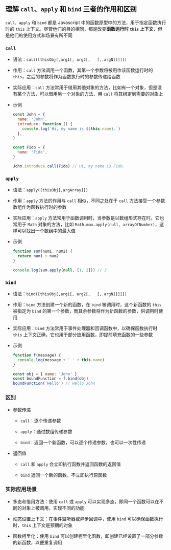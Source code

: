 ## 理解 `call`、`apply` 和 `bind` 三者的作用和区别

`call`、`apply` 和 `bind` 都是 Javascript 中的函数原型中的方法，用于指定函数执行时的 `this` 上下文。尽管他们的目的相同，都是改变**函数运行时 `this` 上下文**，但是他们的使用方式和场景有所不同

### `call`

- 语法：`call([thisObj[,arg1[, arg2[,   [,.argN]]]]])`

- 作用：`call` 方法调用一个函数，其第一个参数将被用作该函数运行时的 `this`，之后的参数将作为函数执行时的参数传递给函数

- 实际应用：`call` 方法常用于借用其他对象的方法，比如有一个对象，但是没有某个方法，可以借用另一个对象的方法，用 `call` 将其绑定到需要的对象上

- 示例

  ```js
  const John = {
    name: 'John',
    introduce: function () {
      console.log(`Hi, my name is ${this.name}.`)
    },
  }

  const Fido = {
    name: 'Fido',
  }

  John.introduce.call(Fido) // Hi, my name is Fido.
  ```

### `apply`

- 语法：`apply([thisObj[,argArray]])`

- 作用：`apply` 方法的作用与 `call` 相似，不同之处在于 `call` 方法接受一个参数数组作为函数执行时的参数

- 实际应用：`apply` 方法常用于函数调用时，当参数是以数组形式存在时。它也常用于 `Math` 对象的方法，比如 `Math.max.apply(null, arrayOfNumber)`，这样可以找出一个数组中的最大值

- 示例

  ```js
  function sum(num1, num2) {
    return num1 + num2
  }

  console.log(sum.apply(null, [1, 2])) // 3
  ```

### `bind`

- 语法：`bind([thisObj[,arg1[, arg2[,   [,.argN]]]]])`

- 作用：`bind` 方法创建一个新的函数，在 `bind` 被调用时，这个新函数的 `this` 被指定为 `bind` 的第一个参数，而其余参数将作为新函数的参数，供调用时使用

- 实际应用：`bind` 方法常用于事件处理器和回调函数中，以确保函数执行时 `this` 上下文正确，它也用于部分应用函数，即提前填充函数的一些参数

- 示例

  ```js
  function f(message) {
    console.log(message + ' ' + this.name)
  }

  const obj = { name: 'John' }
  const boundFunction = f.bind(obj)
  boundFunction('Hello') // Hello John
  ```

### 区别

- 参数传递

  - `call`：逐个传递参数

  - `apply`：通过数组传递参数

  - `bind`：返回一个新函数，可以逐个传递参数，也可以一次性传递

- 返回值

  - `call` 和 `apply` 会立即执行函数并返回函数的返回值

  - `bind` 返回一个新的函数，不立即执行原函数

### 实际应用场景

- 多态和借用方法：使用 `call` 或 `apply` 可以实现多态，即同一个函数可以在不同的对象上被调用，实现不同的功能

- 动态设置上下文：在事件监听器或异步回调中，使用 `bind` 可以确保函数执行时，`this` 上下文是预期的对象

- 函数柯里化：使用 `bind` 可以创建柯里化函数，即创建已经设置了一部分参数的新函数，以便重复调用

